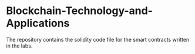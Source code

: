 # Blockchain-Technology-and-Applications
The repository contains the solidity code file for the smart contracts written in the labs.
